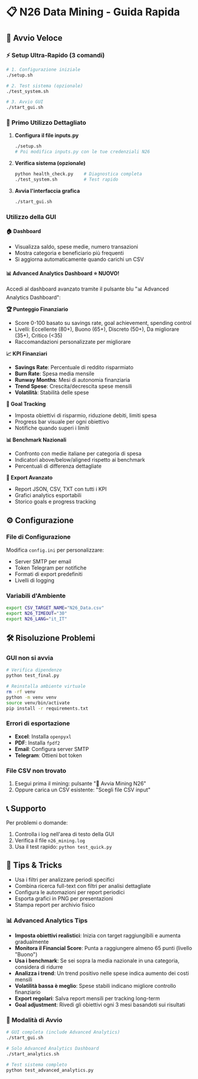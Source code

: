 # 📋 N26 Data Mining - Guida Rapida

## 🚀 Avvio Veloce

### ⚡ Setup Ultra-Rapido (3 comandi)
```bash
# 1. Configurazione iniziale
./setup.sh

# 2. Test sistema (opzionale)
./test_system.sh

# 3. Avvio GUI
./start_gui.sh
```

### 🔧 Primo Utilizzo Dettagliato
1. **Configura il file inputs.py**
   ```bash
   ./setup.sh
   # Poi modifica inputs.py con le tue credenziali N26
   ```

2. **Verifica sistema (opzionale)**
   ```bash
   python health_check.py    # Diagnostica completa
   ./test_system.sh          # Test rapido
   ```

3. **Avvia l'interfaccia grafica**
   ```bash
   ./start_gui.sh
   ```

### Utilizzo della GUI

#### 🏠 **Dashboard**
- Visualizza saldo, spese medie, numero transazioni
- Mostra categoria e beneficiario più frequenti
- Si aggiorna automaticamente quando carichi un CSV

#### 📊 **Advanced Analytics Dashboard** ⭐ NUOVO!
Accedi al dashboard avanzato tramite il pulsante blu "📊 Advanced Analytics Dashboard":

**🏆 Punteggio Finanziario**
- Score 0-100 basato su savings rate, goal achievement, spending control
- Livelli: Eccellente (80+), Buono (65+), Discreto (50+), Da migliorare (35+), Critico (<35)
- Raccomandazioni personalizzate per migliorare

**📈 KPI Finanziari**
- **Savings Rate**: Percentuale di reddito risparmiato
- **Burn Rate**: Spesa media mensile
- **Runway Months**: Mesi di autonomia finanziaria
- **Trend Spese**: Crescita/decrescita spese mensili
- **Volatilità**: Stabilità delle spese

**🎯 Goal Tracking**
- Imposta obiettivi di risparmio, riduzione debiti, limiti spesa
- Progress bar visuale per ogni obiettivo
- Notifiche quando superi i limiti

**📊 Benchmark Nazionali**
- Confronto con medie italiane per categoria di spesa
- Indicatori above/below/aligned rispetto ai benchmark
- Percentuali di differenza dettagliate

**💾 Export Avanzato**
- Report JSON, CSV, TXT con tutti i KPI
- Grafici analytics esportabili
- Storico goals e progress tracking

## ⚙️ **Configurazione**

### File di Configurazione
Modifica `config.ini` per personalizzare:
- Server SMTP per email
- Token Telegram per notifiche
- Formati di export predefiniti
- Livelli di logging

### Variabili d'Ambiente
```bash
export CSV_TARGET_NAME="N26_Data.csv"
export N26_TIMEOUT="30"
export N26_LANG="it_IT"
```

## 🛠️ **Risoluzione Problemi**

### GUI non si avvia
```bash
# Verifica dipendenze
python test_final.py

# Reinstalla ambiente virtuale
rm -rf venv
python -m venv venv
source venv/bin/activate
pip install -r requirements.txt
```

### Errori di esportazione
- **Excel**: Installa `openpyxl`
- **PDF**: Installa `fpdf2`
- **Email**: Configura server SMTP
- **Telegram**: Ottieni bot token

### File CSV non trovato
1. Esegui prima il mining: pulsante "🚀 Avvia Mining N26"
2. Oppure carica un CSV esistente: "Scegli file CSV input"

## 📞 **Supporto**

Per problemi o domande:
1. Controlla i log nell'area di testo della GUI
2. Verifica il file `n26_mining.log`
3. Usa il test rapido: `python test_quick.py`

## 🎯 **Tips & Tricks**

- Usa i filtri per analizzare periodi specifici
- Combina ricerca full-text con filtri per analisi dettagliate
- Configura le automazioni per report periodici
- Esporta grafici in PNG per presentazioni
- Stampa report per archivio fisico

### 📊 **Advanced Analytics Tips**
- **Imposta obiettivi realistici**: Inizia con target raggiungibili e aumenta gradualmente
- **Monitora il Financial Score**: Punta a raggiungere almeno 65 punti (livello "Buono")
- **Usa i benchmark**: Se sei sopra la media nazionale in una categoria, considera di ridurre
- **Analizza i trend**: Un trend positivo nelle spese indica aumento dei costi mensili
- **Volatilità bassa è meglio**: Spese stabili indicano migliore controllo finanziario
- **Export regolari**: Salva report mensili per tracking long-term
- **Goal adjustment**: Rivedi gli obiettivi ogni 3 mesi basandoti sui risultati

### 🚀 **Modalità di Avvio**
```bash
# GUI completa (include Advanced Analytics)
./start_gui.sh

# Solo Advanced Analytics Dashboard
./start_analytics.sh

# Test sistema completo  
python test_advanced_analytics.py
```
